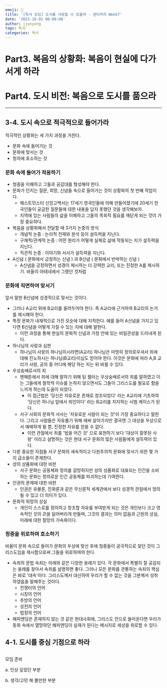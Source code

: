 ```yaml
---
emoji: 🧢
title: '[독서 모임] 도시를 사랑할 수 있을까 - 센터처치 Week7'
date: '2023-10-02 00:00:00'
author: jjunyong
tags: 독서
categories: 독서
---
```


# Part3. 복음의 상황화: 복음이 현실에 다가서게 하라
# Part4. 도시 비전: 복음으로 도시를 품으라 
---

## 3-4. 도시 속으로 적극적으로 들어가라
적극적인 상황화는 세 가지 과정을 거친다.
- 문화 속에 들어가는 것
- 문화에 맞서는 것
- 청자에 호소하는 것 

### 문화 속에 들어가 적응하기
- 청중을 이해하고 그들과 공감대를 형성해야 한다. 
- 문화가 던지는 질문, 희망, 신념들 속으로 들어가는 것이 상황화의 첫 번째 작업이다. 
  - 웨스트민스터 신앙고백서는 17세기 영국인들에 의해 만들어졌기에 20세기 한국인들이 궁금한 질문들에 대한 내용을 담지 못했던 것을 생각해보자. 
  - 지역에 있는 사람들의 삶을 이해하고 그들의 목회적 필요를 깨닫게 되는 것이 가장 중요하다. 
- 복음을 상황화해서 전달할 때 3가지 논증의 방식
  - 개념적 논증 : 논리적 전제와 분석 등이 설득력을 지닌다. 
  - 구체적/관계적 논증 : 어떤 원리가 어떻게 실제로 삶에 작동되는 지가 설득력을 지닌다. 
  - 직관적 논증 : 이야기와 서사가 설득력을 지닌다.
- A신념 ( 문화에서 긍정하는 신념 ) 과 B신념 ( 문화에서 반박하는 신념 )
  - A신념을 긍정하면서 성경이 제시하는 더 강력한 교리, 또는 진정한 A를 제시하기. 바울이 아테네에서 그랬던 것처럼

### 문화에 직면하여 맞서기
앞서 말한 B신념에 성경적으로 맞서는 것이다. 
- 그러나 A교리 위에 B교리를 올려두어야 한다. 즉 A교리에 근거하여 B교리의 논거를 제시해야 한다.
- 특정 문화가 내재적으로 가진 모순에 대해 지적한다. 예를 들어 A신념을 가지고 있다면 B신념을 어떻게 가질 수 있는 지에 대해 말한다. 
  - 이런 과정을 통해 현실의 문화적 신념과 가정 안에 있는 비일관성을 드러내게 된다. 
- 하나님의 사랑과 심판 
  - 하나님이 사랑의 하나님이시라면(A교리) 하나님은 마땅히 정의로우셔서 죄에 대해 진노하시는 하나님(B교리)이심도 믿어야 한다. 이것은 문화에 따라 A,B 교리가 사랑, 공의 중 어디에 해당 하는 지는 뒤 바뀔 수 있다. 
- 우상숭배로서의 죄
  - 맨해튼에서 죄에 대해 말하기 위해 팀 켈러는 우상숭배로서의 죄를 말하였고 이는 그들에게 철학적 이슈를 논하지 않으면서도 그들이 그리스도를 필요로 함을 느끼게 하는데 도움이 되었다. 
    - 이 접근법은 '당신은 자유로운 존재로 창조되었다' 라는 A교리에 기초하여 '당신은 하나님 앞에서 죄인이다' 라는 B교리를 지지하는 시범 케이스가 된다. 
  - 서구 사회의 문화적 서사는 '자유로운 사람이 되는 것'이 가장 중요하다고 말한다. 그리고 사람들은 자유롭기 위해 애써 살아가지만 결국엔 그 대상을 우상으로서 예배하게 될 뿐, 진정한 자유를 얻을 수 없다. 
    - 이런 관점에서 죄를 '법을 어긴 것' 으로 표현하기 보다 '대상이 잘못된 사랑' 이라고 설명하는 것은 현대 서구 문화의 많은 사람들에게 설득력이 있다. 
- 다른 중요한 지점들
서구 문화의 세속적이고 다원주의적 문화에 맞서기 위한 몇 가지 급소들이 존재한다. 
- 성의 상품화에 대한 비판
  - 서구 문화는 공동체와 정의를 갈망하지만 성의 성품화로 대표되는 인간을 소비하는 문화는 정의로운 인간 공동체를 파괴하는데 기여한다. 
- 인권의 문제에 대한 비판
  - 인권은 유몰론, 진화론과 같은 무신론적 세계관에서 보다 성경적 관점에서 정의될 수 있고 더 의미가 있다. 
- 문화적 희망의 상실 
  - 개인이 스스로를 정의하고 창조할 자유를 부여받게 되는 것은 개인보다 크고 영속적인 것의 끈을 잃어버리게 만들며, 그것의 결과는 의미 없음과 근원의 상실, 미래에 대한 절망의 가속화이다. 

### 청중을 위로하며 호소하기
바울이 문화 속으로 들어가 문화의 우상에 맞선 후에 청중들이 궁극적으로 찾던 것이 그리스도임을 제시함으로써 그들을 위로하여야 한다. 
- 속죄의 문법
속죄는 아래와 같은 다양한 용례가 있다. 각 문화에서 특별히 잘 공감되는 용례를 찾아서 속죄를 설명하면 좋다. 그러나 모든 문화를 관통하는 속죄의 핵심은 바로 '대속'이다. 그리스도께서 대신하여 우리가 할 수 없는 것을 그분께서 성취하였음을 말해주는 것이다. 
  - 전쟁터의 언어
  - 시장의 언어
  - 추방의 언어
  - 성전의 언어
  - 법정의 언어
- 해피엔딩은 존재하지 않는 것 같은 현대사회에, 그리스도 안으로 들어온다면 우리가 동화 속에서 열망하던 해피엔딩이 실재가 된다는 메시지로 세상을 위로할 수 있다. 


## 4-1. 도시를 중심 기점으로 하라 

##
모임 준비

a. 인상 깊었던 부분

b. 생각/고민 해 볼만한 부분